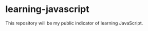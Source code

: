 learning-javascript
===================

This repository will be my public indicator of learning JavaScript.
